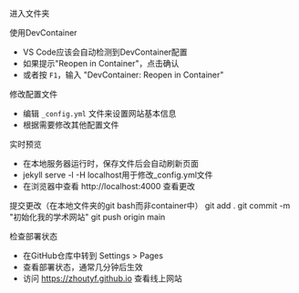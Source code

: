 进入文件夹

使用DevContainer
- VS Code应该会自动检测到DevContainer配置
- 如果提示"Reopen in Container"，点击确认
- 或者按 `F1`，输入 "DevContainer: Reopen in Container"

修改配置文件
- 编辑 `_config.yml` 文件来设置网站基本信息
- 根据需要修改其他配置文件

实时预览
- 在本地服务器运行时，保存文件后会自动刷新页面
- jekyll serve -l -H localhost用于修改_config.yml文件
- 在浏览器中查看 http://localhost:4000 查看更改

提交更改（在本地文件夹的git bash而非container中）
git add .
git commit -m "初始化我的学术网站"
git push origin main

检查部署状态
- 在GitHub仓库中转到 Settings > Pages
- 查看部署状态，通常几分钟后生效
- 访问 https://zhoutyf.github.io 查看线上网站
